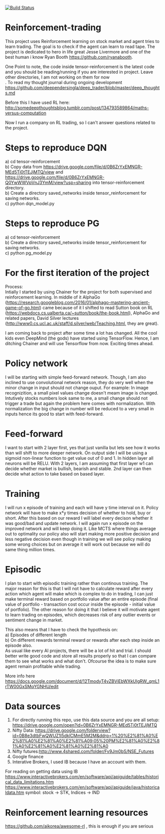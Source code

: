 [![Build Status](https://www.travis-ci.org/lishulincug/deep_trader.svg?branch=master)](https://www.travis-ci.org/lishulincug/deep_trader)
# Reinforcement-trading

This project uses Reinforcement learning on stock market and agent tries to learn trading. The goal is to check if the agent can learn to read tape. The project is dedicated to hero in life great Jesse Livermore and one of the best human i know  Ryan Booth https://github.com/ryanabooth.

One Point to note, the code inside tensor-reinforcement is the latest code and you should be reading/running if you are interested in project. Leave other directories, I am not working on them for now<br>. To read my thought journal during ongoing development https://github.com/deependersingla/deep_trader/blob/master/deep_thoughts.md <br>

Before this I have used RL here: http://somedeepthoughtsblog.tumblr.com/post/134793589864/maths-versus-computation

<UPDATE> Now I run a company on RL trading, so I can't answer questions related to the project. 

# Steps to reproduce DQN

a) cd tensor-reinforcement <br>
b) Copy data from https://drive.google.com/file/d/0B6ZrYxEMNGR-MEd5Ti0tTEJjMTQ/view and https://drive.google.com/file/d/0B6ZrYxEMNGR-Q0YwWWVpVnJ3YmM/view?usp=sharing into tensor-reinforcement directory.<br>
b) Create a directory saved_networks inside tensor_reinforcement for saving networks.<br>
c) python dqn_model.py<br>

# Steps to reproduce PG

a) cd tensor-reinforcement <br>
b) Create a directory saved_networks inside tensor_reinforcement for saving networks.<br>
c) python pg_model.py


# For the first iteration of the project

Process:<br>
Intially I started by using Chainer for the project for both supervised and reinforcement learning.  In middle of it AlphaGo (https://research.googleblog.com/2016/01/alphago-mastering-ancient-game-of-go.html) came because of it I shifted to read Sutton book on RL (https://webdocs.cs.ualberta.ca/~sutton/book/the-book.html), AlphaGo and related papers, David Silver lectures (http://www0.cs.ucl.ac.uk/staff/d.silver/web/Teaching.html, they are great). 

I am coming back to project after some time a lot has changed. All the cool kids even DeepMind (the gods) have started using TensorFlow. Hence, I am ditching Chainer and will use Tensorflow from now. Exciting times ahead. 


# Policy network

I will be starting with simple feed-forward network. Though, I am also inclined to use convolutional network reason, they do very well when the minor change in input should not change ouput. For example: In image recognizition, a small pixel values change doesn't meam image is changed. Intutively stocks numbers look same to me, a small change should not trigger a trade but again the problem here comes with normalization. With normalization the big change in number will be reduced to a very small in inputs hence its good to start with feed-forward.

# Feed-forward

I want to start with 2 layer first, yes that just vanilla but lets see how it works than will shift to more deeper network. On output side I will be using a sigmoid non-linear function to get value out of 0 and 1. In hidden layer all neurons will be RELU. With 2 layers, I am assuming that first layer w1 can decide whether market is bullish, bearish and stable. 2nd layer can then decide what action to take based on based layer.

# Training

I will run x episode of training and each will have y time interval on it. Policy network will have to make x*y times decision of whether to hold, buy or short. After this based on our reward I will label every decison whether it was good/bad and update network. I will again run x episode on the improved network and will keep doing it. Like MCTS where things average out to optimality our policy also will start making more positive decision and less negative decision even though in training we will see policy making some wrong choices but on average it will work out because we will do same thing million times.

# Episodic 

I plan to start with episodic training rather than continous training. The major reason for this is that I will not have to calculate reward after every action which agent will make which is complex to do in trading, I can just make terminal reward based on portfolio value after an entire episode (final value of portfolio - transaction cost occur inside the episode - initial value of portfolio). The other reason for doing it that I believe it will motivate agent to learn trading on episodes, which decreases risk of any outlier events or sentiment change in market. <br> 

This also means that I have to check the hypothesis on: <br> 
a) Episodes of different length<br>
b) On different rewards terminal reward or rewards after each step inside an episode also. <br>
As usual like every AI projects, there will be a lot of hit and trial. I should better write good code and store all results properly so that I can compare them to see what works and what don't. Ofcourse the idea is to make sure agent remain profitable while trading. 

More info here
https://docs.google.com/document/d/12TmodyT4vZBViEbWXkUIgRW_qmL1rTW00GxSMqYGNHU/edit

# Data sources<br>

1) For directly running this repo, use this data source and you are all setup: https://drive.google.com/open?id=0B6ZrYxEMNGR-MEd5Ti0tTEJjMTQ<br>
2) Nifty Data: https://drive.google.com/folderview?id=0B8e3dtbFwQWUZ1I5dklCMmE5M2M&ddrp=1%20%E2%81%A0%E2%81%A0%E2%81%A0%E2%81%A09:05%20PM%E2%81%A0%E2%81%A0%E2%81%A0%E2%81%A0%E2%81%A0<br>
3) Nifty futures:http://www.4shared.com/folder/Fv9Jm0bS/NSE_Futures<br>
4) Google finance <br>
5) Interative Brokers, I used IB because I have an account with them. <br>

For reading on getting data using IB
https://www.interactivebrokers.com/en/software/api/apiguide/tables/historical_data_limitations.htm
https://www.interactivebrokers.com/en/software/api/apiguide/java/historicaldata.htm
symbol: stock -> STK, Indices -> IND

# Reinforcement learning resources

https://github.com/aikorea/awesome-rl , this is enough if you are serious



